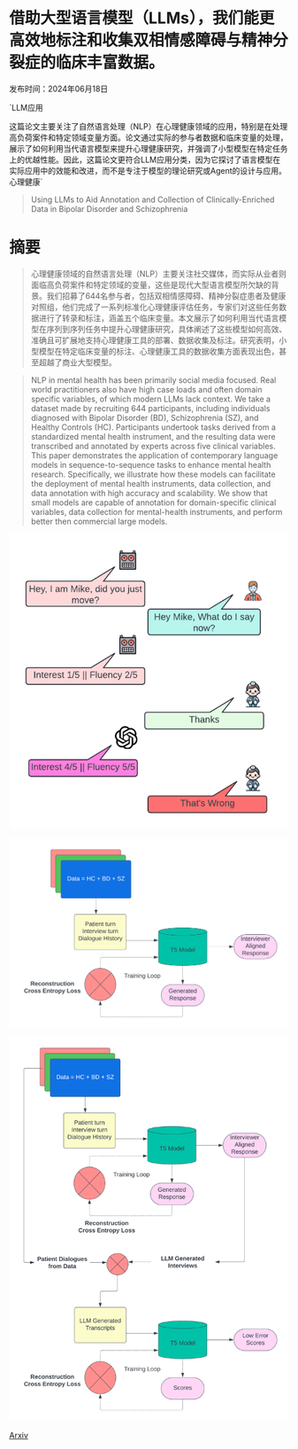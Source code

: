 # 借助大型语言模型（LLMs），我们能更高效地标注和收集双相情感障碍与精神分裂症的临床丰富数据。

发布时间：2024年06月18日

`LLM应用

这篇论文主要关注了自然语言处理（NLP）在心理健康领域的应用，特别是在处理高负荷案件和特定领域变量方面。论文通过实际的参与者数据和临床变量的处理，展示了如何利用当代语言模型来提升心理健康研究，并强调了小型模型在特定任务上的优越性能。因此，这篇论文更符合LLM应用分类，因为它探讨了语言模型在实际应用中的效能和改进，而不是专注于模型的理论研究或Agent的设计与应用。` `心理健康`

> Using LLMs to Aid Annotation and Collection of Clinically-Enriched Data in Bipolar Disorder and Schizophrenia

# 摘要

> 心理健康领域的自然语言处理（NLP）主要关注社交媒体，而实际从业者则面临高负荷案件和特定领域的变量，这些是现代大型语言模型所欠缺的背景。我们招募了644名参与者，包括双相情感障碍、精神分裂症患者及健康对照组，他们完成了一系列标准化心理健康评估任务，专家们对这些任务数据进行了转录和标注，涵盖五个临床变量。本文展示了如何利用当代语言模型在序列到序列任务中提升心理健康研究，具体阐述了这些模型如何高效、准确且可扩展地支持心理健康工具的部署、数据收集及标注。研究表明，小型模型在特定临床变量的标注、心理健康工具的数据收集方面表现出色，甚至超越了商业大型模型。

> NLP in mental health has been primarily social media focused. Real world practitioners also have high case loads and often domain specific variables, of which modern LLMs lack context. We take a dataset made by recruiting 644 participants, including individuals diagnosed with Bipolar Disorder (BD), Schizophrenia (SZ), and Healthy Controls (HC). Participants undertook tasks derived from a standardized mental health instrument, and the resulting data were transcribed and annotated by experts across five clinical variables. This paper demonstrates the application of contemporary language models in sequence-to-sequence tasks to enhance mental health research. Specifically, we illustrate how these models can facilitate the deployment of mental health instruments, data collection, and data annotation with high accuracy and scalability. We show that small models are capable of annotation for domain-specific clinical variables, data collection for mental-health instruments, and perform better then commercial large models.

![借助大型语言模型（LLMs），我们能更高效地标注和收集双相情感障碍与精神分裂症的临床丰富数据。](../../../paper_images/2406.12687/spirit.png)

![借助大型语言模型（LLMs），我们能更高效地标注和收集双相情感障碍与精神分裂症的临床丰富数据。](../../../paper_images/2406.12687/interviewer.png)

![借助大型语言模型（LLMs），我们能更高效地标注和收集双相情感障碍与精神分裂症的临床丰富数据。](../../../paper_images/2406.12687/chained.png)

[Arxiv](https://arxiv.org/abs/2406.12687)